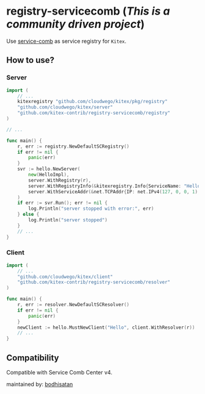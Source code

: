 # registry-servicecomb (*This is a community driven project*)

Use [service-comb](https://github.com/apache/servicecomb-service-center) as service registry for `Kitex`.

## How to use?

### Server
```go
import (
	// ...
	kitexregistry "github.com/cloudwego/kitex/pkg/registry"
	"github.com/cloudwego/kitex/server"
	"github.com/kitex-contrib/registry-servicecomb/registry"
)

// ...

func main() {
	r, err := registry.NewDefaultSCRegistry()
	if err != nil {
		panic(err)
	}
	svr := hello.NewServer(
		new(HelloImpl),
		server.WithRegistry(r),
		server.WithRegistryInfo(&kitexregistry.Info{ServiceName: "Hello"}),
		server.WithServiceAddr(&net.TCPAddr{IP: net.IPv4(127, 0, 0, 1), Port: 8080}),
	)
	if err := svr.Run(); err != nil {
		log.Println("server stopped with error:", err)
	} else {
		log.Println("server stopped")
	}
	// ...
}

```

### Client
```go
import (
	// ...
	"github.com/cloudwego/kitex/client"
	"github.com/kitex-contrib/registry-servicecomb/resolver"
)

func main() {
	r, err := resolver.NewDefaultSCResolver()
	if err != nil {
		panic(err)
	}
	newClient := hello.MustNewClient("Hello", client.WithResolver(r))
	// ...
}
```

## Compatibility
Compatible with Service Comb Center v4.

maintained by: [bodhisatan](https://github.com/bodhisatan)
